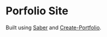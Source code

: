 # Porfolio Site

Built using [Saber](https://github.com/saberland/saber) and [Create-Portfolio](https://github.com/saberland/create-portfolio).
